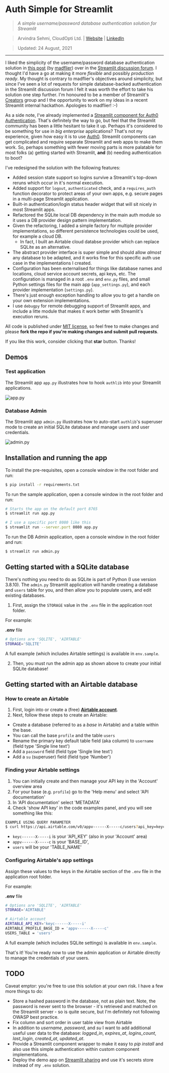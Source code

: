 
# Auth Simple for Streamlit
> _A simple username/password database authentication solution for Streamlit_

> Arvindra Sehmi, CloudOpti Ltd. | [Website](https://sehmiconscious.blogspot.com) | [LinkedIn](https://www.linkedin.com/in/asehmi/)

> Updated: 24 August, 2021

---

I liked the simplicity of the username/password database authentication solution in [this post](https://discuss.streamlit.io/t/authentication-script/14111) (by [madflier](https://discuss.streamlit.io/u/madflier)) over in the [Streamlit discussion forum](https://discuss.streamlit.io/). I thought I'd have a go at making it more _flexible_ and possibly _production ready_. My thought is contrary to madflier's objectives around simplicity, but since I've seen a lot of requests for simple database-backed authentication in the Streamlit discussion forum I felt it was worth the effort to take his solution one step further. I'm honoured to be a member of Streamlit's [Creators](https://streamlit.io/creators) group and I the opportunity to work on my ideas in a recent Streamlit internal hackathon. Apologies to madflier! :-)

As a side note, I've already implemented a [Streamlit component for Auth0 Authentication](https://github.com/asehmi/Data-Science-Meetup-Oxford/tree/master/StreamlitComponent). That's definitely the way to go, but feel that the Streamlit community has been a little hesitant to take it up. Perhaps it's considered to be something for use in _big enterprise_ applications? That's not my experience, given how easy it is to use [Auth0](https://auth0.com). Streamlit components can get complicated and require separate Streamlit and web apps to make them work. So, perhaps something with fewer moving parts is more palatable for most folks (a) getting started with Streamlit, **and** (b) needing authentication to boot?

I've redesigned the solution with the following features:

- Added session state support so logins survive a Streamlit's top-down reruns which occur in it's normal execution.
- Added support for `logout`, `authenticated` check, and a `requires_auth` function decorator to protect areas of your own apps, e.g. secure pages in a multi-page Streamlit application.
- Built-in authentication/login status header widget that will sit nicely in most Streamlit apps.
- Refactored the SQLite local DB dependency in the main auth module so it uses a DB provider design pattern implementation.
- Given the refactoring, I added a simple factory for multiple provider implementations, so different persistence technologies could be used, for example a cloud DB.
  - In fact, I built an Airtable cloud databse provider which can replace SQLite as an alternative.
- The abstract provider interface is super simple and should allow _almost_ any database to be adapted, and it works fine for this specific auth use case in the implementations I created.
- Configuration has been externalised for things like database names and locations, cloud service account secrets, api keys, etc. The configuration is managed in a root `.env` and `env.py` files, and small Python settings files for the main app (`app_settings.py`), and each provider implementation (`settings.py`).
- There's just enough exception handling to allow you to get a handle on your own extension implementations.
- I use `debugpy` for remote debugging support of Streamlit apps, and include a litte module that makes it work better with Streamlit's execution reruns.

All code is published under [MIT license](./LICENSE), so feel free to make changes and please **fork the repo if you're making changes and submit pull requests**.

If you like this work, consider clicking that **star** button. Thanks!

## Demos

### Test application

The Streamlit app `app.py` illustrates how to hook `authlib` into your Streamlit applications.

![app.py](./auth-simple-demo.gif)

### Database Admin

The Streamlit app `admin.py` illustrates how to auto-start `authlib`'s superuser mode to create an initial SQLite database and manage users and user credentials.

![admin.py](./auth-simple-admin-demo.gif)

## Installation and running the app

To install the pre-requisites, open a console window in the root folder and run:

```bash
$ pip install -r requirements.txt
```

To run the sample application, open a console window in the root folder and run:

```bash
# Starts the app on the default port 8765
$ streamlit run app.py

# I use a specific port 8080 like this
$ streamlit run --server.port 8080 app.py
```

To run the DB Admin application, open a console window in the root folder and run:

```bash
$ streamlit run admin.py
```

## Getting started with a SQLite database

There's nothing you need to do as SQLite is part of Python (I use version 3.8.10). The `admin.py` Streamlit application will handle creating a database and `users` table for you, and then allow you to populate users, and edit existing databases.

1. First, assign the `STORAGE` value in the `.env` file in the application root folder.

For example:

**.env** file

```bash
# Options are 'SQLITE', 'AIRTABLE'
STORAGE='SQLITE'
```

A full example (which includes Airtable settings) is available in `env.sample`.

2. Then, you must run the admin app as shown above to create your initial SQLite database!

## Getting started with an Airtable database

### How to create an Airtable

1. First, login into or create a (free) [**Airtable account**](https://airtable.com/account).
2. Next, follow these steps to create an Airtable:

- Create a database (referred to as a _base_ in Airtable) and a table within the base.
- You can call the base `profile` and the table `users`
- Rename the primary key default table field (aka column) to `username` (field type 'Single line text')
- Add a `password` field (field type 'Single line text')
- Add a `su` (superuser) field (field type 'Number')

### Finding your Airtable settings

1. You can initially create and then manage your API key in the 'Account' overview area
2. For your base (e.g. `profile`) go to the 'Help menu' and select 'API documentation'
3. In 'API documentation' select 'METADATA'
4. Check 'show API key' in the code examples panel, and you will see something like this:

```bash
EXAMPLE USING QUERY PARAMETER
$ curl https://api.airtable.com/v0/appv------X-----c/users?api_key=keyc------X-----i
```

- `keyc------X-----i` is your 'API_KEY' (also in your 'Account' area)
- `appv------X-----c` is your 'BASE_ID',
- `users` will be your 'TABLE_NAME'

### Configuring Airtable's app settings 

Assign these values to the keys in the Airtable section of the `.env` file in the application root folder.

For example:

**.env** file

```bash
# Options are 'SQLITE', 'AIRTABLE'
STORAGE='AIRTABLE'

# Airtable account
AIRTABLE_API_KEY='keyc------X-----i'
AIRTABLE_PROFILE_BASE_ID = 'appv------X-----c'
USERS_TABLE = 'users'
```

A full example (which includes SQLite settings) is available in `env.sample`.

That's it! You're ready now to use the admin application or Airtable directly to manage the credentials of your users.

## TODO

Caveat emptor: you're free to use this solution at your own risk. I have a few more things to do:

- Store a hashed password in the database, not as plain text. Note, the password is never sent to the browser - it's retrieved and matched on the Streamlit server - so is quite secure, but I'm definitely not following OWASP best practice.
- Fix column and sort order in user table view from Airtable
- In addition to *username*, *password*, and *su* I want to add additional useful user data to the database: *logged_in*, *expires_at*, *logins_count*, *last_login*, *created_at*, *updated_at*.
- Provide a Streamlit component wrapper to make it easy to _pip install_ and also use this simple authentication within custom component implementations.
- Deploy the demo app on [Streamlit sharing](https://share.streamlit.io/) and use it's secrets store instead of my `.env` solution.